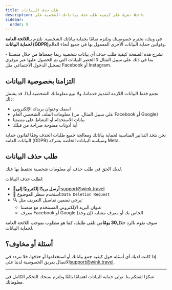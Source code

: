```yaml
---
title: طلب حذف البيانات
description: تعرف على كيفية طلب حذف بياناتك الشخصية على Wink.
sidebar:
  order: 9
---
```

في وينك، نحترم خصوصيتك ونلتزم تمامًا بحماية بياناتك الشخصية. نلتزم بـ**اللائحة العامة لحماية البيانات (GDPR)**&#x648;قوانين حماية البيانات الأخرى المعمول بها في جميع أنحاء العالم.

تشرح هذه الصفحة كيفية طلب حذف أي بيانات شخصية ربما جمعناها من خلال منصتنا - بما في ذلك على سبيل المثال لا الحصر البيانات التي تم الحصول عليها عبر موفري تسجيل الدخول الاجتماعي مثل Facebook أو Instagram.

## التزامنا بخصوصية البيانات

نجمع فقط البيانات اللازمة لتقديم خدماتنا، ولا نبيع معلوماتك الشخصية أبدًا. قد يشمل ذلك:

* اسمك وعنوان بريدك الإلكتروني
* معلومات الملف الشخصي العام (على سبيل المثال، من Facebook أو Google)
* بيانات الاستخدام أو النشاط على منصتنا
* أية أذونات ممنوحة صراحة من قبلك

نحن نتخذ التدابير المناسبة لحماية بياناتك ومعالجة جميع طلبات الحذف وفقًا لقانون حماية البيانات العامة (GDPR) وسياسة البيانات الخاصة بشركة Meta.

## طلب حذف البيانات

لديك الحق في طلب حذف أي معلومات شخصية نحتفظ بها عنك.

لطلب حذف البيانات:

* 📧**أرسل بريدًا إلكترونيًا إلى**:<support@wink.travel>
* 📝 استخدم سطر الموضوع:`Data Deletion Request`
* 🔍 يرجى تضمين تفاصيل التعريف مثل:
  * عنوان البريد الإلكتروني المستخدم مع منصتنا
  * معرف Facebook أو Google الخاص بك أو معرف مشابه (إن وجد)

سوف نقوم بالرد خلال**30 يومًا**من تلقي طلبك، كما هو مطلوب بموجب اللائحة العامة لحماية البيانات.

## أسئلة أو مخاوف؟

إذا كانت لديك أي أسئلة حول كيفية جمع بياناتك أو استخدامها أو حذفها، فلا تتردد في الاتصال بفريق الخصوصية لدينا على<support@wink.travel>.

***

شكرًا لثقتكم بنا. نولي حماية البيانات اهتمامًا بالغًا ونلتزم بمنحك التحكم الكامل في معلوماتك.

